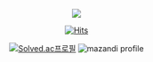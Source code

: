 <p align="center"><img src="https://i.giphy.com/RThN0hOS2GO4M.gif" /></p>

<div align=center>
  
[![Hits](https://hits.seeyoufarm.com/api/count/incr/badge.svg?url=https%3A%2F%2Fgithub.com%2Fzmdlw%2Fhit-counter&count_bg=%2379C83D&title_bg=%23555555&icon=&icon_color=%23E7E7E7&title=hits&edge_flat=false)](https://hits.seeyoufarm.com)

<p align="center"><![zmdlw's GitHub stats](https://github-readme-stats.vercel.app/api?username=zmdlw&show_icons=true)/></p>

[![Solved.ac프로필](http://mazassumnida.wtf/api/generate_badge?boj=zmdlw)](https://solved.ac/zmdlw)
![mazandi profile](http://mazandi.herokuapp.com/api?handle=zmdlw&theme=dark)
